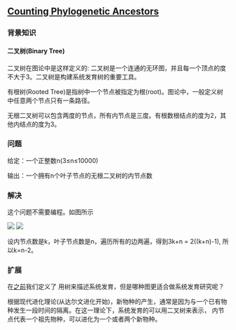 ## [Counting Phylogenetic Ancestors](https://rosalind.info/problems/inod/)

### 背景知识

#### 二叉树(Binary Tree)

二叉树在图论中是这样定义的: 二叉树是一个连通的无环图，并且每一个顶点的度不大于3。二叉树是构建系统发育树的重要工具。

有根树(Rooted Tree)是指树中一个节点被指定为根(root)。图论中，一般定义树中任意两个节点只有一条路径。

无根二叉树可以包含两度的节点，所有内节点是三度。有根数根结点的度为2，其他内结点的度为3。


### 问题

给定：一个正整数n(3≤n≤10000)

输出：一个拥有n个叶子节点的无根二叉树的内节点数

### 解决

这个问题不需要编程。如图所示

<a href="" target="_blank"><img src="https://github.com/kaiwang0112006/rosalind_solve/blob/main/code/CountingPhylogeneticAncestors/pic1.png" /></a>
<a href="" target="_blank"><img src="https://github.com/kaiwang0112006/rosalind_solve/blob/main/code/CountingPhylogeneticAncestors/pic2.png" /></a>

设内节点数是k，叶子节点数是n，遍历所有的边两遍，得到3k+n = 2((k+n)-1), 所以k=n-2。

### 扩展

在[之前](https://github.com/kaiwang0112006/rosalind_solve/blob/main/code/CompletingaTree/CompletingaTree.md)我们定义了
用树来描述系统发育，但是哪种图更适合做系统发育研究呢？

根据现代进化理论(从达尔文进化开始)，新物种的产生，通常是因为与一个已有物种发生一段时间的隔离。在这一理论下，系统发育的可以用二叉树来表示，
内节点代表一个祖先物种，可以进化为一个或者两个新物种。

